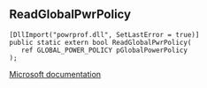 ## ReadGlobalPwrPolicy

```
[DllImport("powrprof.dll", SetLastError = true)]
public static extern bool ReadGlobalPwrPolicy(
   ref GLOBAL_POWER_POLICY pGlobalPowerPolicy
);
```

[Microsoft documentation](https://docs.microsoft.com/en-us/windows/win32/api/powrprof/nf-powrprof-readglobalpwrpolicy)
